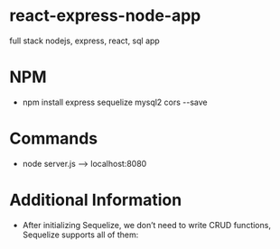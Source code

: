 # react-express-node-app
full stack nodejs, express, react, sql app


# NPM
* npm install express sequelize mysql2 cors --save

# Commands
* node server.js --> localhost:8080

# Additional Information
* After initializing Sequelize, we don’t need to write CRUD functions, Sequelize supports all of them: